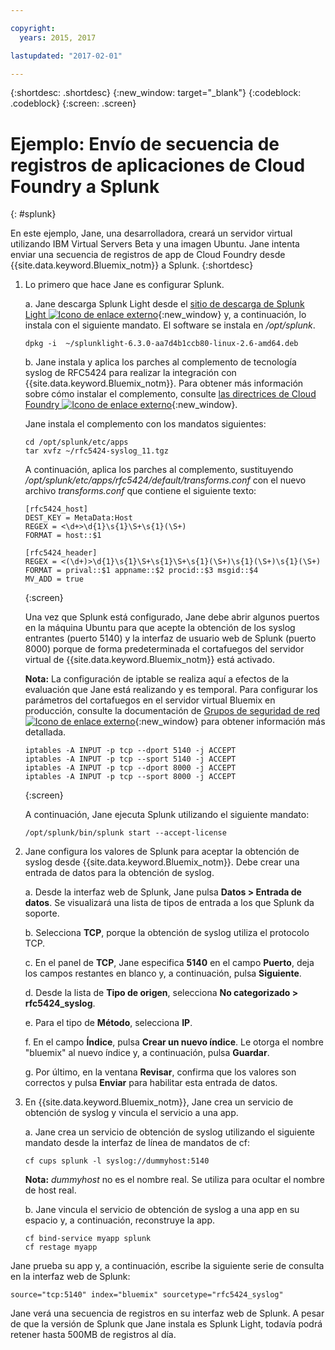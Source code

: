 ```yaml
---

copyright:
  years: 2015, 2017

lastupdated: "2017-02-01"

---
```



{:shortdesc: .shortdesc}
{:new_window: target="_blank"}
{:codeblock: .codeblock}
{:screen: .screen}


# Ejemplo: Envío de secuencia de registros de aplicaciones de Cloud Foundry a Splunk
{: #splunk}

En este ejemplo, Jane, una desarrolladora, creará un servidor virtual utilizando IBM Virtual Servers Beta y una imagen Ubuntu. Jane intenta enviar una secuencia de registros de app de Cloud Foundry desde {{site.data.keyword.Bluemix_notm}} a Splunk.
{:shortdesc}

  1. Lo primero que hace Jane es configurar Splunk.

     a. Jane descarga Splunk Light desde el [sitio de descarga de Splunk Light ![Icono de enlace externo](../icons/launch-glyph.svg "Icono de enlace externo")](https://www.splunk.com/en_us/download/splunk-light.html){:new_window} y, a continuación, lo instala con el siguiente mandato. El software se instala en */opt/splunk*.

	    ```
        dpkg -i  ~/splunklight-6.3.0-aa7d4b1ccb80-linux-2.6-amd64.deb
        ```

     b. Jane instala y aplica los parches al complemento de tecnología syslog de RFC5424 para realizar la integración con {{site.data.keyword.Bluemix_notm}}. Para obtener más información sobre cómo instalar el complemento, consulte [las directrices de Cloud Foundry ![Icono de enlace externo](../icons/launch-glyph.svg "Icono de enlace externo")](https://docs.cloudfoundry.org/devguide/services/integrate-splunk.html){:new_window}.

	    Jane instala el complemento con los mandatos siguientes:

	    ```
        cd /opt/splunk/etc/apps
        tar xvfz ~/rfc5424-syslog_11.tgz
        ```

        A continuación, aplica los parches al complemento, sustituyendo */opt/splunk/etc/apps/rfc5424/default/transforms.conf* con el nuevo archivo *transforms.conf* que contiene el siguiente texto:


	    ```
        [rfc5424_host]
        DEST_KEY = MetaData:Host
        REGEX = <\d+>\d{1}\s{1}\S+\s{1}(\S+)
        FORMAT = host::$1

        [rfc5424_header]
        REGEX = <(\d+)>\d{1}\s{1}\S+\s{1}\S+\s{1}(\S+)\s{1}(\S+)\s{1}(\S+)
        FORMAT = prival::$1 appname::$2 procid::$3 msgid::$4
        MV_ADD = true
        ```
        {:screen}

     Una vez que Splunk está configurado, Jane debe abrir algunos puertos en la máquina Ubuntu para que acepte la obtención de los syslog entrantes (puerto 5140) y la interfaz de usuario web de Splunk (puerto 8000) porque de forma predeterminada el cortafuegos del servidor virtual de {{site.data.keyword.Bluemix_notm}} está activado. 

	    **Nota:** La configuración de iptable se realiza aquí a efectos de la evaluación que Jane está realizando y es temporal. Para configurar los parámetros del cortafuegos en el servidor virtual Bluemix en producción, consulte la documentación de [Grupos de seguridad de red ![Icono de enlace externo](../icons/launch-glyph.svg "Icono de enlace externo")](https://new-console.ng.bluemix.net/docs/services/networksecuritygroups/index.html){:new_window} para obtener información más detallada. 

	   ```
	   iptables -A INPUT -p tcp --dport 5140 -j ACCEPT
       iptables -A INPUT -p tcp --sport 5140 -j ACCEPT
       iptables -A INPUT -p tcp --dport 8000 -j ACCEPT
       iptables -A INPUT -p tcp --sport 8000 -j ACCEPT
	   ```
	   {:screen}

	   A continuación, Jane ejecuta Splunk utilizando el siguiente mandato: 

       ```
	   /opt/splunk/bin/splunk start --accept-license
       ```

  2. Jane configura los valores de Splunk para aceptar la obtención de syslog desde {{site.data.keyword.Bluemix_notm}}. Debe crear una entrada de datos para la obtención de syslog. 

     a. Desde la interfaz web de Splunk, Jane pulsa **Datos > Entrada de datos**. 
Se visualizará una lista de tipos de entrada a los que Splunk da soporte. 

     b. Selecciona **TCP**, porque la obtención de syslog utiliza el protocolo TCP. 

     c. En el panel de **TCP**, Jane especifica **5140** en el campo **Puerto**, deja los campos restantes en blanco y, a continuación, pulsa **Siguiente**.

     d. Desde la lista de **Tipo de origen**, selecciona **No categorizado > rfc5424_syslog**.

     e. Para el tipo de **Método**, selecciona **IP**.

     f. En el campo **Índice**, pulsa **Crear un nuevo índice**. Le otorga el nombre "bluemix" al nuevo índice y, a continuación, pulsa **Guardar**.

     g. Por último, en la ventana **Revisar**, confirma que los valores son correctos y pulsa **Enviar** para habilitar esta entrada de datos. 

  3. En {{site.data.keyword.Bluemix_notm}}, Jane crea un servicio de obtención de syslog y vincula el servicio a una app. 

     a. Jane crea un servicio de obtención de syslog utilizando el siguiente mandato desde la interfaz de línea de mandatos de cf: 

     ```
     cf cups splunk -l syslog://dummyhost:5140
     ```

     **Nota:** *dummyhost* no es el nombre real. Se utiliza para ocultar el nombre de host real. 

     b. Jane vincula el servicio de obtención de syslog a una app en su espacio y, a continuación, reconstruye la app. 

	 ```
     cf bind-service myapp splunk
     cf restage myapp
     ```


Jane prueba su app y, a continuación, escribe la siguiente serie de consulta en la interfaz web de Splunk: 

```
source="tcp:5140" index="bluemix" sourcetype="rfc5424_syslog"
```

Jane verá una secuencia de registros en su interfaz web de Splunk. A pesar de que la versión de Splunk que Jane instala es Splunk Light, todavía podrá retener hasta 500MB de registros al día. 

